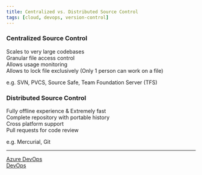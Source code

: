 ```yaml
---
title: Centralized vs. Distributed Source Control
tags: [cloud, devops, version-control]
---
```


### Centralized Source Control

Scales to very large codebases  
Granular file access control  
Allows usage monitoring  
Allows to lock file exclusively (Only 1 person can work on a file)

e.g. SVN, PVCS, Source Safe, Team Foundation Server (TFS)

### Distributed Source Control

Fully offline experience & Extremely fast  
Complete repository with portable history  
Cross platform support  
Pull requests for code review

e.g. Mercurial, Git

---

[Azure DevOps](Azure%20DevOps.md)  
[DevOps](../../../Software%20Engineering/DevOps/DevOps.md)